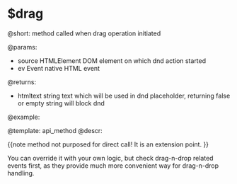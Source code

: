$drag
=============


@short: method called when drag operation initiated
	
@params:
- source     	HTMLElement     DOM element on which dnd action started
- ev      		Event      		native HTML event

@returns:
- htmltext     string     text which will be used in dnd placeholder, returning false or empty string will block dnd

@example:

@template:	api_method
@descr:

{{note method not purposed for direct call! It is an extension point. }}

You can override it with your own logic, but check drag-n-drop related events first, as they provide much more convenient way for drag-n-drop handling. 



